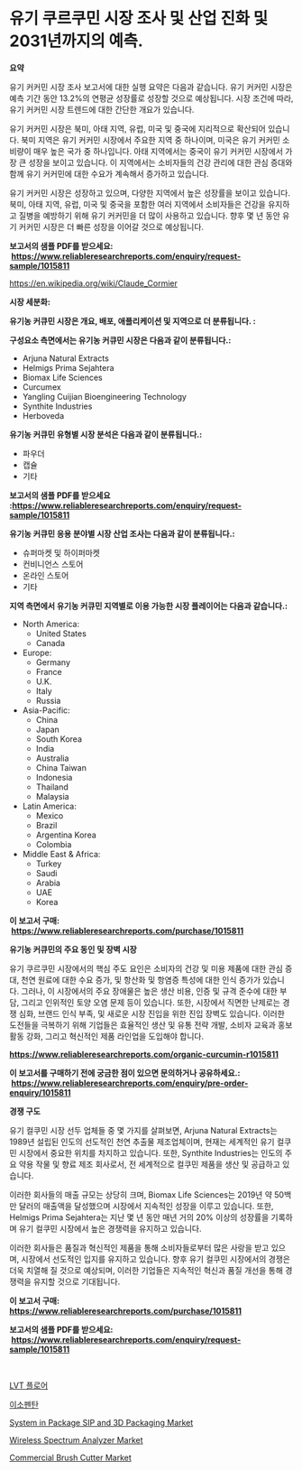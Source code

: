 <p><h1>유기 쿠르쿠민 시장 조사 및 산업 진화 및 2031년까지의 예측.</h1></p><p><strong>요약</strong></p>
<p><p>유기 커커민 시장 조사 보고서에 대한 실행 요약은 다음과 같습니다. 유기 커커민 시장은 예측 기간 동안 13.2%의 연평균 성장률로 성장할 것으로 예상됩니다. 시장 조건에 따라, 유기 커커민 시장 트렌드에 대한 간단한 개요가 있습니다.</p><p>유기 커커민 시장은 북미, 아태 지역, 유럽, 미국 및 중국에 지리적으로 확산되어 있습니다. 북미 지역은 유기 커커민 시장에서 주요한 지역 중 하나이며, 미국은 유기 커커민 소비량이 매우 높은 국가 중 하나입니다. 아태 지역에서는 중국이 유기 커커민 시장에서 가장 큰 성장을 보이고 있습니다. 이 지역에서는 소비자들의 건강 관리에 대한 관심 증대와 함께 유기 커커민에 대한 수요가 계속해서 증가하고 있습니다.</p><p>유기 커커민 시장은 성장하고 있으며, 다양한 지역에서 높은 성장률을 보이고 있습니다. 북미, 아태 지역, 유럽, 미국 및 중국을 포함한 여러 지역에서 소비자들은 건강을 유지하고 질병을 예방하기 위해 유기 커커민을 더 많이 사용하고 있습니다. 향후 몇 년 동안 유기 커커민 시장은 더 빠른 성장을 이어갈 것으로 예상됩니다.</p></p>
<p><strong>보고서의 샘플 PDF를 받으세요: &nbsp;<a href="https://www.reliableresearchreports.com/enquiry/request-sample/1015811">https://www.reliableresearchreports.com/enquiry/request-sample/1015811</a></strong></p>
<p><a href="https://en.wikipedia.org/wiki/Claude_Cormier">https://en.wikipedia.org/wiki/Claude_Cormier</a></p>
<p><strong>시장 세분화:</strong></p>
<p><strong> 유기농 커큐민 시장은 개요, 배포, 애플리케이션 및 지역으로 더 분류됩니다. :</strong></p>
<p><strong>구성요소 측면에서는 유기농 커큐민 시장은 다음과 같이 분류됩니다.:</strong></p>
<p><ul><li>Arjuna Natural Extracts</li><li>Helmigs Prima Sejahtera</li><li>Biomax Life Sciences</li><li>Curcumex</li><li>Yangling Cuijian Bioengineering Technology</li><li>Synthite Industries</li><li>Herboveda</li></ul></p>
<p><strong> 유기농 커큐민 유형별 시장 분석은 다음과 같이 분류됩니다.:</strong></p>
<p><ul><li>파우더</li><li>캡슐</li><li>기타</li></ul></p>
<p><strong>보고서의 샘플 PDF를 받으세요 :<a href="https://www.reliableresearchreports.com/enquiry/request-sample/1015811">https://www.reliableresearchreports.com/enquiry/request-sample/1015811</a></strong></p>
<p><strong> 유기농 커큐민 응용 분야별 시장 산업 조사는 다음과 같이 분류됩니다.:</strong></p>
<p><ul><li>슈퍼마켓 및 하이퍼마켓</li><li>컨비니언스 스토어</li><li>온라인 스토어</li><li>기타</li></ul></p>
<p><strong>지역 측면에서 유기농 커큐민 지역별로 이용 가능한 시장 플레이어는 다음과 같습니다.:</strong></p>
<p><ul>
    <li>
        North America:
        <ul>
            <li>United States</li>
            <li>Canada</li>
        </ul>
    </li>
    <li>
        Europe:
        <ul>
            <li>Germany</li>
            <li>France</li>
            <li>U.K.</li>
            <li>Italy</li>
            <li>Russia</li>
        </ul>
    </li>
    <li>
        Asia-Pacific:
        <ul>
            <li>China</li>
            <li>Japan</li>
            <li>South Korea</li>
            <li>India</li>
            <li>Australia</li>
            <li>China Taiwan</li>
            <li>Indonesia</li>
            <li>Thailand</li>
            <li>Malaysia</li>
        </ul>
    </li>
    <li>
        Latin America:
        <ul>
            <li>Mexico</li>
            <li>Brazil</li>
            <li>Argentina Korea</li>
            <li>Colombia</li>
        </ul>
    </li>
    <li>
        Middle East & Africa:
        <ul>
            <li>Turkey</li>
            <li>Saudi</li>
            <li>Arabia</li>
            <li>UAE</li>
            <li>Korea</li>
        </ul>
    </li>
    </ul></p>
<p><strong>이 보고서 구매: &nbsp;<a href="https://www.reliableresearchreports.com/purchase/1015811">https://www.reliableresearchreports.com/purchase/1015811</a></strong></p>
<p><strong>유기농 커큐민의 주요 동인 및 장벽 시장</strong></p>
<p><p>유기 쿠르쿠민 시장에서의 핵심 주도 요인은 소비자의 건강 및 미용 제품에 대한 관심 증대, 천연 원료에 대한 수요 증가, 및 항산화 및 항염증 특성에 대한 인식 증가가 있습니다. 그러나, 이 시장에서의 주요 장애물은 높은 생산 비용, 인증 및 규격 준수에 대한 부담, 그리고 인위적인 토양 오염 문제 등이 있습니다. 또한, 시장에서 직면한 난제로는 경쟁 심화, 브랜드 인식 부족, 및 새로운 시장 진입을 위한 진입 장벽도 있습니다. 이러한 도전들을 극복하기 위해 기업들은 효율적인 생산 및 유통 전략 개발, 소비자 교육과 홍보 활동 강화, 그리고 혁신적인 제품 라인업을 도입해야 합니다.</p></p>
<p><strong><a href="https://www.reliableresearchreports.com/organic-curcumin-r1015811">https://www.reliableresearchreports.com/organic-curcumin-r1015811</a></strong></p>
<p><strong>이 보고서를 구매하기 전에 궁금한 점이 있으면 문의하거나 공유하세요.: &nbsp;<a href="https://www.reliableresearchreports.com/enquiry/pre-order-enquiry/1015811">https://www.reliableresearchreports.com/enquiry/pre-order-enquiry/1015811</a></strong></p>
<p><strong>경쟁 구도</strong></p>
<p><p>유기 컬쿠민 시장 선두 업체들 중 몇 가지를 살펴보면, Arjuna Natural Extracts는 1989년 설립된 인도의 선도적인 천연 추출물 제조업체이며, 현재는 세계적인 유기 컬쿠민 시장에서 중요한 위치를 차지하고 있습니다. 또한, Synthite Industries는 인도의 주요 약용 작물 및 향료 제조 회사로서, 전 세계적으로 컬쿠민 제품을 생산 및 공급하고 있습니다.</p><p>이러한 회사들의 매출 규모는 상당히 크며, Biomax Life Sciences는 2019년 약 50백만 달러의 매출액을 달성했으며 시장에서 지속적인 성장을 이루고 있습니다. 또한, Helmigs Prima Sejahtera는 지난 몇 년 동안 매년 거의 20% 이상의 성장률을 기록하며 유기 컬쿠민 시장에서 높은 경쟁력을 유지하고 있습니다.</p><p>이러한 회사들은 품질과 혁신적인 제품을 통해 소비자들로부터 많은 사랑을 받고 있으며, 시장에서 선도적인 입지를 유지하고 있습니다. 향후 유기 컬쿠민 시장에서의 경쟁은 더욱 치열해 질 것으로 예상되며, 이러한 기업들은 지속적인 혁신과 품질 개선을 통해 경쟁력을 유지할 것으로 기대됩니다.</p></p>
<p><strong>이 보고서 구매: &nbsp; <a href="https://www.reliableresearchreports.com/purchase/1015811">https://www.reliableresearchreports.com/purchase/1015811</a></strong></p>
<p><strong>보고서의 샘플 PDF를 받으세요: &nbsp;<a href="https://www.reliableresearchreports.com/enquiry/request-sample/1015811">https://www.reliableresearchreports.com/enquiry/request-sample/1015811</a></strong><strong></strong></p>
<p>&nbsp;</p>
<p><p><a href="https://medium.com/@derrickmafrks96745/lvt-%EB%B0%94%EB%8B%A5-%EC%8B%9C%EC%9E%A5%EC%9D%98-%EC%8B%A0%ED%9D%A5-%ED%8A%B8%EB%A0%8C%EB%93%9C-2024%EB%85%84%EB%B6%80%ED%84%B0-2031%EB%85%84%EA%B9%8C%EC%A7%80%EC%9D%98-%EA%B8%80%EB%A1%9C%EB%B2%8C-%EC%A0%84%EB%A7%9D%EA%B3%BC-%EB%AF%B8%EB%9E%98-%EC%A0%84%EB%A7%9D-f3771883bde1">LVT 플로어</a></p><p><a href="https://medium.com/@joshuapierce88/%EC%9D%B4%EC%86%8C%ED%8E%9C%ED%83%84-%EC%8B%9C%EC%9E%A5-%EC%A1%B0%EC%82%AC-%EB%B3%B4%EA%B3%A0%EC%84%9C-2024%EB%85%84%EB%B6%80%ED%84%B0-2031%EB%85%84%EA%B9%8C%EC%A7%80-%EC%95%88%EC%A0%95%EC%A0%81%EC%9D%B8-%EC%97%B0%ED%8F%89%EA%B7%A0-%EC%84%B1%EC%9E%A5%EB%A5%A0%EC%9D%B8-11-4-%EB%A1%9C-%EC%8B%9C%EC%9E%A5-%EC%98%88%EC%B8%A1-%EB%B0%8F-%EC%84%B1%EC%9E%A5-%EC%A0%84%EB%A7%9D-1e06dff779bd">이소펜탄</a></p><p><a href="https://www.linkedin.com/pulse/insights-system-package-sip-3d-packaging-market-size-qgzdc">System in Package SIP and 3D Packaging Market</a></p><p><a href="https://github.com/EdwarWatkinXXdd/Market-Research-Report-List-1/blob/main/wireless-spectrum-analyzer-market.md">Wireless Spectrum Analyzer Market</a></p><p><a href="https://github.com/LoganChynna/Market-Research-Report-List-1/blob/main/commercial-brush-cutter-market.md">Commercial Brush Cutter Market</a></p></p>